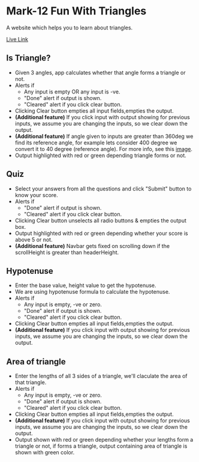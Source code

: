 # Mark-12 Fun With Triangles

A website which helps you to learn about triangles.

[Live Link](https://neog-fun-with-triangles.vercel.app/)

## Is Triangle?

- Given 3 angles, app calculates whether that angle forms a triangle or not.
- Alerts if
  - Any input is empty OR any input is -ve.
  - "Done" alert if output is shown.
  - "Cleared" alert if you click clear button.
- Clicking Clear button empties all input fields,empties the output.
- **(Additional feature)** If you click input with output showing for previous inputs, we assume you are changing the inputs, so we clear down the output.
- **(Additional feature)** If angle given to inputs are greater than 360deg we find its reference angle, for example lets consider 400 degree we convert it to 40 degree (reference angle). For more info, see this [image](https://useruploads.socratic.org/K5tA9ZP0Tv2tdzuHyRDY_refer%20angle%20400.png).
- Output highlighted with red or green depending triangle forms or not.

## Quiz

- Select your answers from all the questions and click "Submit" button to know your score.
- Alerts if
  - "Done" alert if output is shown.
  - "Cleared" alert if you click clear button.
- Clicking Clear button unselects all radio buttons & empties the output box.
- Output highlighted with red or green depending whether your score is above 5 or not.
- **(Additional feature)** Navbar gets fixed on scrolling down if the scrollHeight is greater than headerHeight.

## Hypotenuse

- Enter the base value, height value to get the hypotenuse.
- We are using hypotenuse formula to calculate the hypotenuse.
- Alerts if
  - Any input is empty, -ve or zero.
  - "Done" alert if output is shown.
  - "Cleared" alert if you click clear button.
- Clicking Clear button empties all input fields,empties the output.
- **(Additional feature)** If you click input with output showing for previous inputs, we assume you are changing the inputs, so we clear down the output.

## Area of triangle

- Enter the lengths of all 3 sides of a triangle, we'll claculate the area of that triangle.
- Alerts if
  - Any input is empty, -ve or zero.
  - "Done" alert if output is shown.
  - "Cleared" alert if you click clear button.
- Clicking Clear button empties all input fields,empties the output.
- **(Additional feature)** If you click input with output showing for previous inputs, we assume you are changing the inputs, so we clear down the output.
- Output shown with red or green depending whether your lengths form a triangle or not, if forms a triangle, output containing area of triangle is shown with green color.
